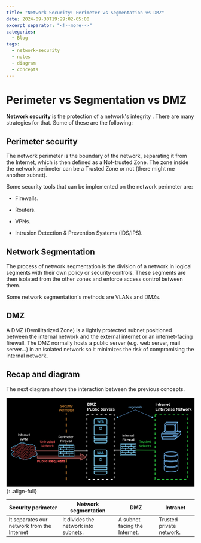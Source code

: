 ```yaml
---
title: "Network Security: Perimeter vs Segmentation vs DMZ"
date: 2024-09-30T19:29:02-05:00
excerpt_separator: "<!--more-->"
categories:
  - Blog
tags:
  - network-security
  - notes
  - diagram
  - concepts
---
```


# Perimeter vs Segmentation vs DMZ

**Network security** is the protection of a network's integrity . There are many strategies for that. Some of these are the following:
<!--more-->

## Perimeter security

The network perimeter is the boundary of the network, separating it from the Internet, which is then defined as a Not-trusted Zone. The zone inside the network perimeter can be a Trusted Zone or not (there might me another subnet).

Some security tools that can be implemented on the network perimeter are:

- Firewalls.
  
- Routers.
  
- VPNs.
  
- Intrusion Detection & Prevention Systems (IDS/IPS).
  

## Network Segmentation

The process of network segmentation is the division of a network in logical segments with their own policy or security controls. These segments are then isolated from the other zones and enforce access control between them.

Some network segmentation's methods are VLANs and DMZs.

## DMZ

A DMZ (Demilitarized Zone) is a lightly protected subnet positioned between the internal network and the external internet or an internet-facing firewall. The DMZ normally hosts a public server (e.g. web server, mail server...) in an isolated network so it minimizes the risk of compromising the internal network.

## Recap and diagram

The next diagram shows the interaction between the previous concepts.

![diagram](/assets/images/dmz-perimeter-segments-diagram.png){: .align-full}

| Security perimeter | Network segmentation | DMZ | Intranet |
| --- | --- | --- | --- |
| It separates our network from the Internet | It divides the network into subnets. | A subnet facing the Internet. | Trusted private network. |
